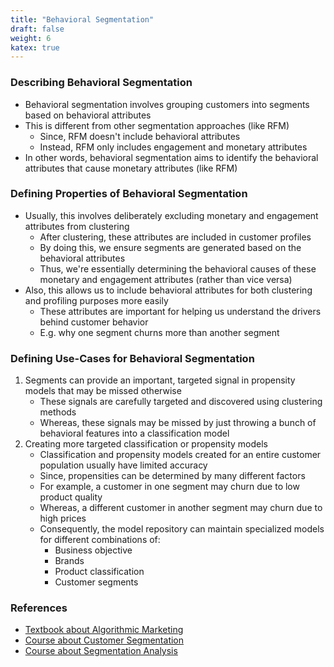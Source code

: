 ```yaml
---
title: "Behavioral Segmentation"
draft: false
weight: 6
katex: true
---
```


### Describing Behavioral Segmentation
- Behavioral segmentation involves grouping customers into segments based on behavioral attributes
- This is different from other segmentation approaches (like RFM)
    - Since, RFM doesn't include behavioral attributes
    - Instead, RFM only includes engagement and monetary attributes
- In other words, behavioral segmentation aims to identify the behavioral attributes that cause monetary attributes (like RFM)

### Defining Properties of Behavioral Segmentation
- Usually, this involves deliberately excluding monetary and engagement attributes from clustering
    - After clustering, these attributes are included in customer profiles
    - By doing this, we ensure segments are generated based on the behavioral attributes
    - Thus, we're essentially determining the behavioral causes of these monetary and engagement attributes (rather than vice versa)
- Also, this allows us to include behavioral attributes for both clustering and profiling purposes more easily
    - These attributes are important for helping us understand the drivers behind customer behavior
    - E.g. why one segment churns more than another segment

### Defining Use-Cases for Behavioral Segmentation
1. Segments can provide an important, targeted signal in propensity models that may be missed otherwise
    - These signals are carefully targeted and discovered using clustering methods
    - Whereas, these signals may be missed by just throwing a bunch of behavioral features into a classification model
2. Creating more targeted classification or propensity models
    - Classification and propensity models created for an entire customer population usually have limited accuracy
    - Since, propensities can be determined by many different factors
    - For example, a customer in one segment may churn due to low product quality
    - Whereas, a different customer in another segment may churn due to high prices
    - Consequently, the model repository can maintain specialized models for different combinations of:
        - Business objective
        - Brands
        - Product classification
        - Customer segments

### References
- [Textbook about Algorithmic Marketing](https://algorithmicweb.files.wordpress.com/2018/07/algorithmic-marketing-ai-for-marketing-operations-r1-7g.pdf)
- [Course about Customer Segmentation](https://www.datacamp.com/courses/customer-segmentation-in-python)
- [Course about Segmentation Analysis](https://www.datacamp.com/courses/machine-learning-for-marketing-in-python)